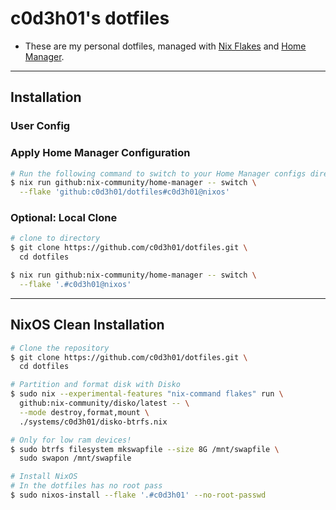 # **c0d3h01's dotfiles**

- These are my personal dotfiles, managed with [Nix Flakes](https://nixos.org/manual/nix/stable/command-ref/new-cli/nix3-flake) and [Home Manager](https://nix-community.github.io/home-manager/).

---

## Installation

### User Config


### Apply Home Manager Configuration

```bash
# Run the following command to switch to your Home Manager configs directly
$ nix run github:nix-community/home-manager -- switch \
  --flake 'github:c0d3h01/dotfiles#c0d3h01@nixos'
```

### Optional: Local Clone

```bash
# clone to directory
$ git clone https://github.com/c0d3h01/dotfiles.git \
  cd dotfiles

$ nix run github:nix-community/home-manager -- switch \
  --flake '.#c0d3h01@nixos'
```

---

## NixOS Clean Installation

```bash
# Clone the repository
$ git clone https://github.com/c0d3h01/dotfiles.git \
  cd dotfiles

# Partition and format disk with Disko
$ sudo nix --experimental-features "nix-command flakes" run \
  github:nix-community/disko/latest -- \
  --mode destroy,format,mount \
  ./systems/c0d3h01/disko-btrfs.nix

# Only for low ram devices!
$ sudo btrfs filesystem mkswapfile --size 8G /mnt/swapfile \
  sudo swapon /mnt/swapfile

# Install NixOS
# In the dotfiles has no root pass
$ sudo nixos-install --flake '.#c0d3h01' --no-root-passwd
```

